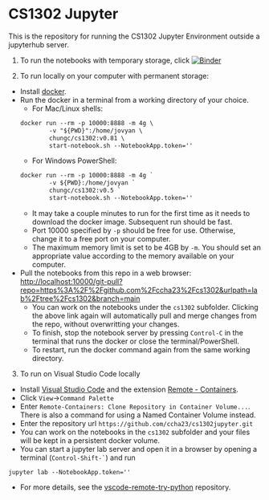 # CS1302 Jupyter

This is the repository for running the CS1302 Jupyter Environment outside a jupyterhub server. 

1. To run the notebooks with temporary storage, click 
[![Binder](https://mybinder.org/badge_logo.svg)](https://mybinder.org/v2/gh/ccha23/cs1302jupyter/HEAD?urlpath=git-pull?repo%3Dhttps%3A%2F%2Fgithub.com%2Fccha23%2Fcs1302%26urlpath%3Dlab%2F%2Ftree%2Fcs1302)

2. To run locally on your computer with permanent storage:
  - Install [docker](
https://docs.docker.com/get-started/#download-and-install-docker).
  - Run the docker in a terminal from a working directory of your choice.
    - For Mac/Linux shells:
    ```markdown
    docker run --rm -p 10000:8888 -m 4g \
            -v "${PWD}":/home/jovyan \
            chungc/cs1302:v0.81 \
            start-notebook.sh --NotebookApp.token=''
    ```
    - For Windows PowerShell:
    ```markdown
    docker run --rm -p 10000:8888 -m 4g `
            -v ${PWD}:/home/jovyan `
            chungc/cs1302:v0.5 `
            start-notebook.sh --NotebookApp.token=''  
    ```
    - It may take a couple minutes to run for the first time as it needs to download the docker image. Subsequent run should be fast.
    - Port 10000 specified by `-p` should be free for use. Otherwise, change it to a free port on your computer.
    - The maximum memory limit is set to be 4GB by `-m`. You should set an appropriate value according to the memory available on your computer.
  - Pull the notebooks from this repo in a web browser:  
  <http://localhost:10000/git-pull?repo=https%3A%2F%2Fgithub.com%2Fccha23%2Fcs1302&urlpath=lab%2Ftree%2Fcs1302&branch=main>
    - You can work on the notebooks under the `cs1302` subfolder. Clicking the above link again will automatically pull and merge changes from the repo, without overwritting your changes.
    - To finish, stop the notebook server by pressing `Control-C` in the terminal that runs the docker or close the terminal/PowerShell.
    - To restart, run the docker command again from the same working directory.

3. To run on Visual Studio Code locally
  - Install [Visual Studio Code](https://code.visualstudio.com/) and the extension [Remote - Containers](https://marketplace.visualstudio.com/items?itemName=ms-vscode-remote.remote-containers).
  - Click `View`->`Command Palette` 
  - Enter `Remote-Containers: Clone Repository in Container Volume...`. There is also a command for using a Named Container Volume instead.
  - Enter the repository url `https://github.com/ccha23/cs1302jupyter.git`
  - You can work on the notebooks in the `cs1302` subfolder and your files will be kept in a persistent docker volume.
  - You can start a jupyter lab server and open it in a browser by opening a terminal (`` Control-Shift-` ``) and run
  ```
  jupyter lab --NotebookApp.token=''
  ```
  - For more details, see the [vscode-remote-try-python](https://github.com/microsoft/vscode-remote-try-python) repository.
